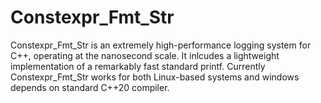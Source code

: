 # Constexpr_Fmt_Str
Constexpr_Fmt_Str is an extremely high-performance logging system for C++, operating at the nanosecond scale. It inlcudes a lightweight implementation of a remarkably fast standard printf.
Currently Constexpr_Fmt_Str works for both Linux-based systems and windows depends on standard C++20 compiler.

